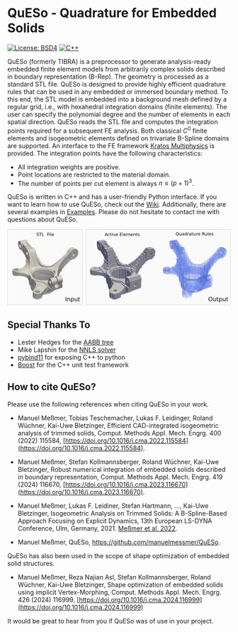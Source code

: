 # QuESo - Quadrature for Embedded Solids

[![License: BSD4](https://img.shields.io/badge/License-BSD4-green.svg)](https://github.com/manuelmessmer/QuESo/blob/main/LICENSE) [![C++][c++-image]][c++standard] 

[c++-image]: https://img.shields.io/badge/C++-17-blue.svg?style=flat&logo=c%2B%2B
[c++standard]: https://isocpp.org/std/the-standard

QuESo (formerly TIBRA) is a preprocessor to generate analysis-ready embedded finite element models from arbitrarily complex solids described in boundary representation (B-Rep). The geometry is processed as a standard STL file. QuESo is designed to provide highly efficient quadrature rules that can be used in any embedded or immersed boundary method. To this end, the STL model is embedded into a background mesh defined by a regular grid, i.e., with hexahedral integration domains (finite elements). The user can specify the polynomial degree and the number of elements in each spatial direction. QuESo reads the STL file and computes the integration points required for a subsequent FE analysis. Both classical $C^0$ finite elements and isogeometric elements defined on trivariate B-Spline domains are supported. An interface to the FE framework [Kratos Multiphysics](https://github.com/KratosMultiphysics/Kratos) is provided. The integration points have the following characteristics:
* All integration weights are positive.
* Point locations are restricted to the material domain.
* The number of points per cut element is always $n \leq (p+1)^3$.
  
QuESo is written in C++ and has a user-friendly Python interface. If you want to learn how to use QuESo, check out the [Wiki](https://github.com/manuelmessmer/QuESo/wiki/Getting-Started). Additionally, there are several examples in [Examples](https://github.com/manuelmessmer/QuESo/tree/main/examples). Please do not hesitate to contact me with questions about QuESo.

![](https://github.com/manuelmessmer/QuESo/blob/main/docs/input_output.png) 

## Special Thanks To
* Lester Hedges for the [AABB tree](https://github.com/lohedges/aabbcc)
* Mike Lapshin for the [NNLS solver](https://github.com/mlapshin/nnls)
* [pybind11](https://github.com/pybind/pybind11) for exposing C++ to python
* [Boost](https://www.boost.org/users/download/) for the C++ unit test framework
  
## How to cite QuESo?
Please use the following references when citing QuESo in your work.

* Manuel Meßmer, Tobias Teschemacher, Lukas F. Leidinger, Roland Wüchner, Kai-Uwe Bletzinger, Efficient CAD-integrated isogeometric analysis of trimmed solids, Comput. Methods Appl. Mech. Engrg.  400 (2022) 115584, [https://doi.org/10.1016/j.cma.2022.115584](https://doi.org/10.1016/j.cma.2022.115584).

* Manuel Meßmer, Stefan Kollmannsberger, Roland Wüchner, Kai-Uwe Bletzinger, Robust numerical integration of embedded solids described in boundary representation, Comput. Methods Appl. Mech. Engrg.  419 (2024) 116670, [https://doi.org/10.1016/j.cma.2023.116670](https://doi.org/10.1016/j.cma.2023.116670).
  
* Manuel Meßmer, Lukas F. Leidiner, Stefan Hartmann, ..., Kai-Uwe Bletzinger, Isogeometric Analysis on Trimmed Solids: A B-Spline-Based Approach Focusing on Explicit Dynamics, 13th European LS-DYNA Conference, Ulm, Germany, 2021. [Meßmer et al. 2022](https://www.researchgate.net/publication/357053531_Isogeometric_Analysis_on_Trimmed_Solids_A_B-Spline-Based_Approach_Focusing_on_Explicit_Dynamics).

* Manuel Meßmer, QuESo, https://github.com/manuelmessmer/QuESo.

QuESo has also been used in the scope of shape optimization of embedded solid structures.


* Manuel Meßmer, Reza Najian Asl, Stefan Kollmannsberger, Roland Wüchner, Kai-Uwe Bletzinger, Shape optimization of embedded solids using implicit Vertex-Morphing, Comput. Methods Appl. Mech. Engrg.  426 (2024) 116999, [https://doi.org/10.1016/j.cma.2024.116999](https://doi.org/10.1016/j.cma.2024.116999)
  
It would be great to hear from you if QuESo was of use in your project.



